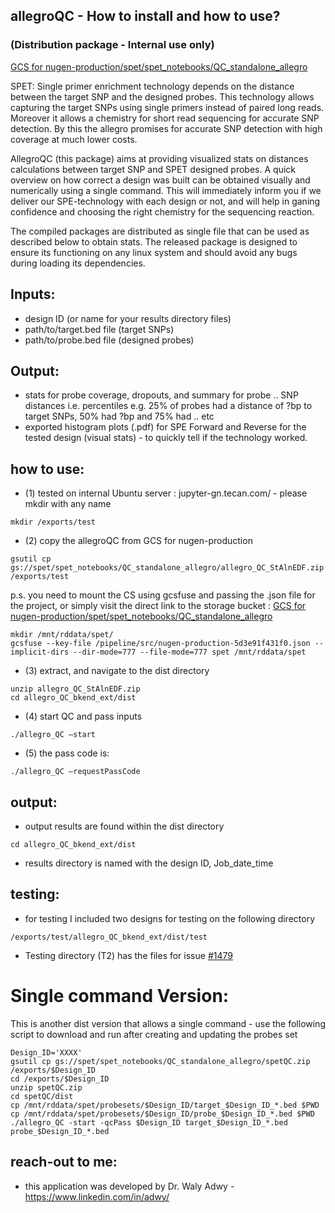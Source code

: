 ## allegroQC  - How to install and how to use?
### (Distribution package - Internal use only)
[GCS for nugen-production/spet/spet_notebooks/QC_standalone_allegro](https://console.cloud.google.com/storage/browser/spet/spet_notebooks/QC_standalone_allegro?pageState=(%22StorageObjectListTable%22:(%22f%22:%22%255B%255D%22))&project=nugen-production&prefix=&forceOnObjectsSortingFiltering=false)

SPET: Single primer enrichment technology depends on the distance between the target SNP and the designed probes. This technology allows capturing the target SNPs using single primers instead of paired long reads. Moreover it allows a chemistry for short read sequencing for accurate SNP detection. By this the allegro promises for accurate SNP detection with high coverage at much lower costs.

AllegroQC (this package) aims at providing visualized stats on distances calculations between target SNP and SPET designed probes. A quick overview on how correct a design was built can be obtained visually and numerically using a single command. This will immediately inform you if we deliver our SPE-technology with each design or not, and will help in ganing confidence and choosing the right chemistry for the sequencing reaction.

The compiled packages are distributed as single file that can be used as described below to obtain stats. The released package is designed to ensure its functioning on any linux system and should avoid any bugs during loading its dependencies.

## Inputs: 
-   design ID (or name for your results directory files)
-   path/to/target.bed file (target SNPs)
-   path/to/probe.bed file (designed probes)

## Output: 
-   stats for probe coverage, dropouts, and summary for probe .. SNP distances i.e. percentiles e.g. 25% of probes had a distance of ?bp to target SNPs, 50% had ?bp and 75% had .. etc 
-   exported histogram plots (.pdf) for SPE Forward and Reverse for the tested design (visual stats) - to quickly tell if the technology worked.

## how to use: 

-   (1) tested on internal Ubuntu server : jupyter-gn.tecan.com/ - please mkdir with any name

```
mkdir /exports/test
```

-   (2) copy the allegroQC from GCS for nugen-production

```
gsutil cp gs://spet/spet_notebooks/QC_standalone_allegro/allegro_QC_StAlnEDF.zip /exports/test
```

p.s. you need to mount the CS using gcsfuse and passing the .json file for the project, or simply visit the direct link to the storage bucket : 
[GCS for nugen-production/spet/spet_notebooks/QC_standalone_allegro](https://console.cloud.google.com/storage/browser/spet/spet_notebooks/QC_standalone_allegro?pageState=(%22StorageObjectListTable%22:(%22f%22:%22%255B%255D%22))&project=nugen-production&prefix=&forceOnObjectsSortingFiltering=false)

```
mkdir /mnt/rddata/spet/
gcsfuse --key-file /pipeline/src/nugen-production-5d3e91f431f0.json --implicit-dirs --dir-mode=777 --file-mode=777 spet /mnt/rddata/spet
```


-   (3) extract, and navigate to the dist directory 

```
unzip allegro_QC_StAlnEDF.zip
cd allegro_QC_bkend_ext/dist
```

-   (4) start QC and pass inputs

```
./allegro_QC –start
```

-   (5) the pass code is: 

```
./allegro_QC –requestPassCode
```

## output:

-   output results are found within the dist directory 

```
cd allegro_QC_bkend_ext/dist
```

- results directory is named with the design ID, Job_date_time


## testing:

-   for testing I included two designs for testing on the following directory

```
/exports/test/allegro_QC_bkend_ext/dist/test
```

- Testing directory (T2) has the files for issue [#1479](https://github.com/tecangenomics/project-tracking/issues/1479)

# Single command Version:

This is another dist version that allows a single command - use the following script to download and run after creating and updating the probes set

```
Design_ID='XXXX'
gsutil cp gs://spet/spet_notebooks/QC_standalone_allegro/spetQC.zip /exports/$Design_ID
cd /exports/$Design_ID
unzip spetQC.zip
cd spetQC/dist
cp /mnt/rddata/spet/probesets/$Design_ID/target_$Design_ID_*.bed $PWD
cp /mnt/rddata/spet/probesets/$Design_ID/probe_$Design_ID_*.bed $PWD
./allegro_QC -start -qcPass $Design_ID target_$Design_ID_*.bed probe_$Design_ID_*.bed
```


## reach-out to me:

-   this application was developed by Dr. Waly Adwy - https://www.linkedin.com/in/adwy/
